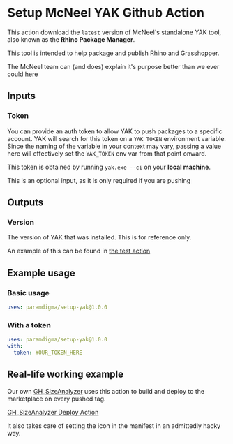 # Setup McNeel YAK Github Action

This action download the `latest` version of McNeel's standalone YAK tool, also known as the **Rhino Package Manager**.

This tool is intended to help package and publish Rhino and Grasshopper.

The McNeel team can (and does) explain it's purpose better than we ever could [here](https://developer.rhino3d.com/guides/yak/what-is-yak/)

## Inputs

### Token

You can provide an auth token to allow YAK to push packages to a specific account. YAK will search for this token on a `YAK_TOKEN` environment variable. Since the naming of the variable in your context may vary, passing a value here will effectively set the `YAK_TOKEN` env var from that point onward.

This token is obtained by running `yak.exe --ci` on your **local machine**.

This is an optional input, as it is only required if you are pushing

## Outputs

### Version

The version of YAK that was installed. This is for reference only.

An example of this can be found in [the test action](.github/workflows/test-action.yml)

## Example usage

### Basic usage

```yaml
uses: paramdigma/setup-yak@1.0.0
```

### With a token

```yaml
uses: paramdigma/setup-yak@1.0.0
with:
  token: YOUR_TOKEN_HERE
```

## Real-life working example

Our own [GH_SizeAnalyzer](https://github.com/Paramdigma/GH_SizeAnalyzer) uses this action to build and deploy to the marketplace on every pushed tag.

[GH_SizeAnalyzer Deploy Action](https://github.com/Paramdigma/GH_SizeAnalyzer/blob/main/.github/workflows/deploy-gh.yml)

It also takes care of setting the icon in the manifest in an admittedly hacky way.
